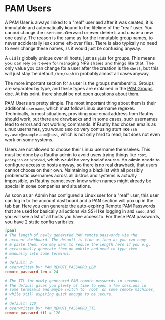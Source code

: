 # PAM Users

A PAM User is always linked to a "real" user and after it was created, it is immutable and automatically bound to the
lifetime of the "real" user. You cannot change the `username` afterward or even delete it and create a new one easily.
The reason is the same as for the immutable group names, to never accidentally leak some left-over files. There is also
typically no need to ever change these names, as it would just be confusing anyway.

A `uid` is globally unique over all hosts, just as `gid`s for groups. This means you can rely on it even for managing
NFS shares and things like that. The only value you can change for a user after the creation is the `shell`, but this
will just stay the default `/bin/bash` in probably almost all cases anyway.

The more important section for a user is the groups membership. Groups are separated by type, and these types are
explained in the [PAM Groups](pam_groups.md#types) doc. At this point, there should be not open questions about them.

PAM Users are pretty simple. The most important thing about them is their additional `username`, which must follow
Linux username regexes. Technically, in most situations, providing your email address from Rauthy should work, but there
are drawbacks and in some cases, such usernames lead to errors and not working commands. If Rauthy had chosen emails as
Linux usernames, you would also do very confusing stuff like `ssh my.user@example.com@host`, which is not only hard to
read, but does not even work on some systems.

Users are not allowed to choose their Linux username themselves. This must be done by a Rauthy admin to avoid users
trying things like `root`, `postgres` or `systemd`, which would be very bad of course. An admin needs to configure
access to hosts anyway, so there is no real drawback, that users cannot choose on their own. Maintaining a blacklist
with all possibly problematic usernames across all distros and systems is actually impossible, as Rauthy cannot even
know which names might already be special in some companies and situations.

As soon as an Admin has configured a Linux user for a "real" user, this user can log in to the account dashboard and a
PAM section will pop up in the tab bar. Here you can generate the auto-expiring Remote PAM Passwords that are used for
basically all actions via SSH like logging in and `sudo`, and you will see a list of all hosts you have access to. For
these PAM passwords, you have 2 static config varibales:

```toml
[pam]
# The length of newly generated PAM remote passwords via the
# account dashboard. The default is fine as long as you can copy
# & paste them. You may want to reduce the length here if you e.g.
# occasionally generate them on mobile and need to type them
# manually into some terminal.
#
# default: 24
# overwritten by: PAM_REMOTE_PASSWORD_LEN
remote_password_len = 24

# The TTL for newly generated PAM remote passwords in seconds.
# The default gives you plenty of time to open a few sessions in
# some terminals and maybe switch to `root` on some remote machines,
# while still expiring quick enough to be secure.
#
# default: 120
# overwritten by: PAM_REMOTE_PASSWORD_TTL
remote_password_ttl = 120
```
